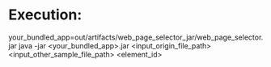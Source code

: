 # Execution:
your_bundled_app=out/artifacts/web_page_selector_jar/web_page_selector.jar
java -jar <your_bundled_app>.jar <input_origin_file_path> <input_other_sample_file_path> <element_id>
